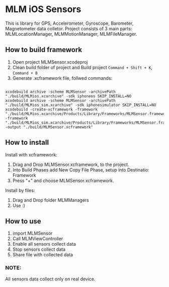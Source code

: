 # MLM iOS Sensors
This is library for GPS, Accelerometer, Gyroscope, Barometer, Magnetometer data colletor. 
Project consists of 3 main parts: MLMLocationManager, MLMMotionManager, MLMFileManager.

## How to build framework

1. Open project MLMSensor.xcodeproj
2. Clean build folder of project and Build project ```Command + Shift + K```, ```Command + B```
3. Generate .xcframework file, follwed commands:

```

xcodebuild archive -scheme MLMSensor -archivePath "./build/MLMios.xcarchive" -sdk iphoneos SKIP_INSTALL=NO
xcodebuild archive -scheme MLMSensor -archivePath "./build/MLMios_sim.xcarchive" -sdk iphonesimulator SKIP_INSTALL=NO
xcodebuild -create-xcframework -framework "./build/MLMios.xcarchive/Products/Library/Frameworks/MLMSensor.framework" -framework "./build/MLMios_sim.xcarchive/Products/Library/Frameworks/MLMSensor.framework" -output "./build/MLMSensor.xcframework"

```

## How to install

Install with xcframework:
1. Drag and Drop MLMSensor.xcframework, to the project.
2. Into Build Phases add New Copy File Phase, setup into Destinatio: Framework
3. Press "+" and choose MLMSensor.xcframework.

Install by files:
1. Drag and Drop folder MLMManagers
2. Use :)

## How to use

1. import MLMSensor
2. Call MLMViewController
3. Enable all sensors collect data
4. Stop sensors collect data
5. Share file with collected data

### NOTE:
All sensors data collect only on real device.
